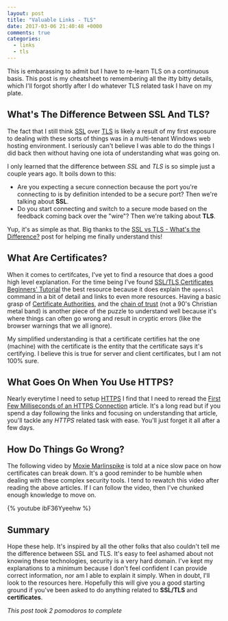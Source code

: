 ```yaml
---
layout: post
title: "Valuable Links - TLS"
date: 2017-03-06 21:40:48 +0000
comments: true
categories:
  - links
  - tls
---
```

This is embarassing to admit but I have to re-learn TLS on a continuous basis. This post is my cheatsheet to remembering
all the itty bitty details, which I'll forgot shortly after I do whatever TLS related task I have on my plate.

## What's The Difference Between SSL And TLS?

The fact that I still think [SSL][ssl-link] over [TLS][tls-link] is likely a result of my first exposure to dealing with
these sorts of things was in a multi-tenant Windows web hosting environment. I seriously can't believe I was able to do
the things I did back then without having one iota of understanding what was going on.

I only learned that the difference between *SSL* and *TLS* is so simple just a couple years ago. It boils down to this:

* Are you expecting a secure connection because the port you're connecting to is by definition intended to be a secure
  port? Then we're talking about **SSL**.
* Do you start connecting and switch to a secure mode based on the feedback coming back over the "wire"? Then we're
  talking about **TLS**.

Yup, it's as simple as that. Big thanks to the [SSL vs TLS - What's the Difference?][best-ssl-vs-tls] post for helping
me finally understand this!

[best-ssl-vs-tls]: https://luxsci.com/blog/ssl-versus-tls-whats-the-difference.html
[ssl-link]: https://en.wikipedia.org/wiki/Transport_Layer_Security
[tls-link]: https://en.wikipedia.org/wiki/Transport_Layer_Security

## What Are Certificates?

When it comes to certifcates, I've yet to find a resource that does a good high level explanation. For the time being
I've found [SSL/TLS Certificates Beginners' Tutorial][cert-tut] the best resource because it does explain the `openssl`
command in a bit of detail and links to even more resources. Having a basic grasp of [Certificate Authorities][ca-link],
and the [chain of trust][chain-of-trust] (not a 90's Christian metal band) is another piece
of the puzzle to understand well because it's where things can often go wrong and result in cryptic errors
(like the browser warnings that we all ignore).

My simplified understanding is that a certificate certifies hat the one (machine) with the certificate is the entity
that the certificate says it's certifying. I believe this is true for server and client certificates, but I am not 100% sure.

[chain-of-trust]: https://en.wikipedia.org/wiki/Chain_of_trust
[ca-link]: https://en.wikipedia.org/wiki/Certificate_authority
[cert-tut]: https://blog.talpor.com/2015/07/ssltls-certificates-beginners-tutorial/

## What Goes On When You Use HTTPS?

Nearly everytime I need to setup [HTTPS][https-link] I find that I need to reread the
[First Few Milliseconds of an HTTPS Connection][https-link] article. It's a long read but if you spend a day following
the links and focusing on understanding that article, you'll tackle any *HTTPS* related task with ease. You'll just
forget it all after a few days.

[https-link]: https://en.wikipedia.org/wiki/HTTPS
[first-few-seconds]: http://www.moserware.com/2009/06/first-few-milliseconds-of-https.html

## How Do Things Go Wrong?

The following video by [Moxie Marlinspike][moxie-website] is told at a nice slow pace on how certificates can break down.
It's a good reminder to be humble when dealing with these complex security tools. I tend to rewatch this video after
reading the above articles. If I can follow the video, then I've chunked enough knowledge to move on.

{% youtube ibF36Yyeehw %}

[moxie-website]: https://moxie.org/

## Summary

Hope these help. It's inspired by all the other folks that also couldn't tell me the difference between SSL and TLS.
It's easy to feel ashamed about not knowing these technologies, security is a very hard domain. I've kept my
explanations to a minimum because I don't feel confident I can provide correct information, nor am I able to explain it
simply. When in doubt, I'll look to the resources here. Hopefully this will give you a good starting ground if you've
been asked to do anything related to **SSL/TLS** and **certificates**.

*This post took 2 pomodoros to complete*
